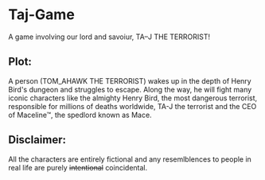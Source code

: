 # Taj-Game
A game involving our lord and savoiur, TA–J THE TERRORIST!

## Plot:
A person (TOM_AHAWK THE TERRORIST) wakes up in the depth of Henry Bird's dungeon and struggles to escape. Along the way, he will fight many iconic characters like the almighty Henry Bird, the most dangerous terrorist, responsible for millions of deaths worldwide, TA-J the terrorist and the CEO of Maceline™, the spedlord known as Mace.

## Disclaimer:
All the characters are entirely fictional and any resemlblences to people in real life are purely ~~intentional~~ coincidental.
